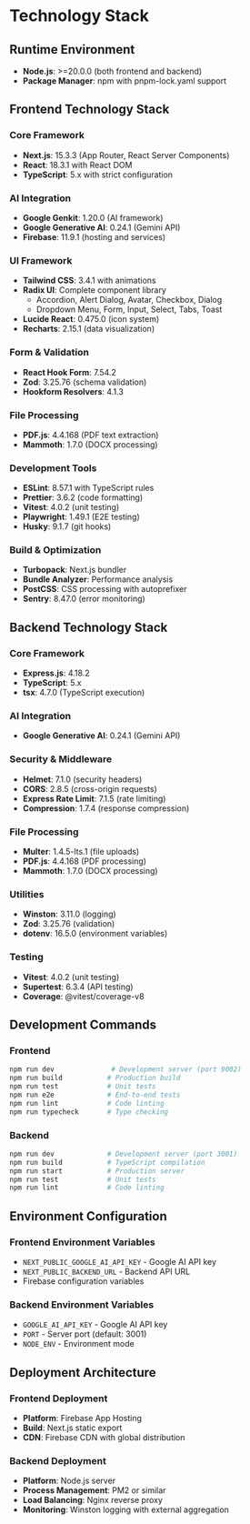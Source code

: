 # Technology Stack

## Runtime Environment
- **Node.js**: >=20.0.0 (both frontend and backend)
- **Package Manager**: npm with pnpm-lock.yaml support

## Frontend Technology Stack

### Core Framework
- **Next.js**: 15.3.3 (App Router, React Server Components)
- **React**: 18.3.1 with React DOM
- **TypeScript**: 5.x with strict configuration

### AI Integration
- **Google Genkit**: 1.20.0 (AI framework)
- **Google Generative AI**: 0.24.1 (Gemini API)
- **Firebase**: 11.9.1 (hosting and services)

### UI Framework
- **Tailwind CSS**: 3.4.1 with animations
- **Radix UI**: Complete component library
  - Accordion, Alert Dialog, Avatar, Checkbox, Dialog
  - Dropdown Menu, Form, Input, Select, Tabs, Toast
- **Lucide React**: 0.475.0 (icon system)
- **Recharts**: 2.15.1 (data visualization)

### Form & Validation
- **React Hook Form**: 7.54.2
- **Zod**: 3.25.76 (schema validation)
- **Hookform Resolvers**: 4.1.3

### File Processing
- **PDF.js**: 4.4.168 (PDF text extraction)
- **Mammoth**: 1.7.0 (DOCX processing)

### Development Tools
- **ESLint**: 8.57.1 with TypeScript rules
- **Prettier**: 3.6.2 (code formatting)
- **Vitest**: 4.0.2 (unit testing)
- **Playwright**: 1.49.1 (E2E testing)
- **Husky**: 9.1.7 (git hooks)

### Build & Optimization
- **Turbopack**: Next.js bundler
- **Bundle Analyzer**: Performance analysis
- **PostCSS**: CSS processing with autoprefixer
- **Sentry**: 8.47.0 (error monitoring)

## Backend Technology Stack

### Core Framework
- **Express.js**: 4.18.2
- **TypeScript**: 5.x
- **tsx**: 4.7.0 (TypeScript execution)

### AI Integration
- **Google Generative AI**: 0.24.1 (Gemini API)

### Security & Middleware
- **Helmet**: 7.1.0 (security headers)
- **CORS**: 2.8.5 (cross-origin requests)
- **Express Rate Limit**: 7.1.5 (rate limiting)
- **Compression**: 1.7.4 (response compression)

### File Processing
- **Multer**: 1.4.5-lts.1 (file uploads)
- **PDF.js**: 4.4.168 (PDF processing)
- **Mammoth**: 1.7.0 (DOCX processing)

### Utilities
- **Winston**: 3.11.0 (logging)
- **Zod**: 3.25.76 (validation)
- **dotenv**: 16.5.0 (environment variables)

### Testing
- **Vitest**: 4.0.2 (unit testing)
- **Supertest**: 6.3.4 (API testing)
- **Coverage**: @vitest/coverage-v8

## Development Commands

### Frontend
```bash
npm run dev              # Development server (port 9002)
npm run build           # Production build
npm run test            # Unit tests
npm run e2e             # End-to-end tests
npm run lint            # Code linting
npm run typecheck       # Type checking
```

### Backend
```bash
npm run dev             # Development server (port 3001)
npm run build           # TypeScript compilation
npm run start           # Production server
npm run test            # Unit tests
npm run lint            # Code linting
```

## Environment Configuration

### Frontend Environment Variables
- `NEXT_PUBLIC_GOOGLE_AI_API_KEY` - Google AI API key
- `NEXT_PUBLIC_BACKEND_URL` - Backend API URL
- Firebase configuration variables

### Backend Environment Variables
- `GOOGLE_AI_API_KEY` - Google AI API key
- `PORT` - Server port (default: 3001)
- `NODE_ENV` - Environment mode

## Deployment Architecture

### Frontend Deployment
- **Platform**: Firebase App Hosting
- **Build**: Next.js static export
- **CDN**: Firebase CDN with global distribution

### Backend Deployment
- **Platform**: Node.js server
- **Process Management**: PM2 or similar
- **Load Balancing**: Nginx reverse proxy
- **Monitoring**: Winston logging with external aggregation